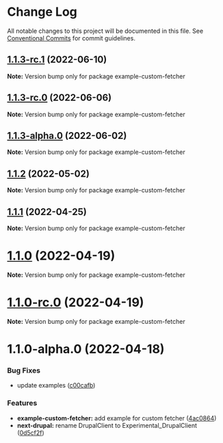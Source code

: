# Change Log

All notable changes to this project will be documented in this file.
See [Conventional Commits](https://conventionalcommits.org) for commit guidelines.

## [1.1.3-rc.1](https://github.com/chapter-three/next-drupal/compare/example-custom-fetcher@1.1.3-rc.0...example-custom-fetcher@1.1.3-rc.1) (2022-06-10)

**Note:** Version bump only for package example-custom-fetcher





## [1.1.3-rc.0](https://github.com/chapter-three/next-drupal/compare/example-custom-fetcher@1.1.3-alpha.0...example-custom-fetcher@1.1.3-rc.0) (2022-06-06)

**Note:** Version bump only for package example-custom-fetcher





## [1.1.3-alpha.0](https://github.com/chapter-three/next-drupal/compare/example-custom-fetcher@1.1.2...example-custom-fetcher@1.1.3-alpha.0) (2022-06-02)

**Note:** Version bump only for package example-custom-fetcher





## [1.1.2](https://github.com/chapter-three/next-drupal/compare/example-custom-fetcher@1.1.1...example-custom-fetcher@1.1.2) (2022-05-02)

**Note:** Version bump only for package example-custom-fetcher





## [1.1.1](https://github.com/chapter-three/next-drupal/compare/example-custom-fetcher@1.1.0...example-custom-fetcher@1.1.1) (2022-04-25)

**Note:** Version bump only for package example-custom-fetcher





# [1.1.0](https://github.com/chapter-three/next-drupal/compare/example-custom-fetcher@1.1.0-rc.0...example-custom-fetcher@1.1.0) (2022-04-19)

**Note:** Version bump only for package example-custom-fetcher





# [1.1.0-rc.0](https://github.com/chapter-three/next-drupal/compare/example-custom-fetcher@1.1.0-alpha.0...example-custom-fetcher@1.1.0-rc.0) (2022-04-19)

**Note:** Version bump only for package example-custom-fetcher





# 1.1.0-alpha.0 (2022-04-18)


### Bug Fixes

* update examples ([c00cafb](https://github.com/chapter-three/next-drupal/commit/c00cafbf3c667265fd6f0478164808664f778433))


### Features

* **example-custom-fetcher:** add example for custom fetcher ([4ac0864](https://github.com/chapter-three/next-drupal/commit/4ac0864da97dc4f952e2e9898dafd5ec7f9f0f18))
* **next-drupal:** rename DrupalClient to Experimental_DrupalClient ([0d5cf2f](https://github.com/chapter-three/next-drupal/commit/0d5cf2f44b503a2d8e61eee19146fd5b797356ab))
